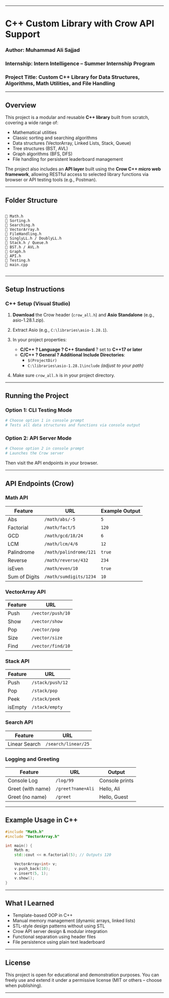 
---


# C++ Custom Library with Crow API Support

### Author: Muhammad Ali Sajjad  
### Internship: Intern Intelligence – Summer Internship Program  
### Project Title: Custom C++ Library for Data Structures, Algorithms, Math Utilities, and File Handling  

---

##  Overview

This project is a modular and reusable **C++ library** built from scratch, covering a wide range of:
- Mathematical utilities
- Classic sorting and searching algorithms
- Data structures (VectorArray, Linked Lists, Stack, Queue)
- Tree structures (BST, AVL)
- Graph algorithms (BFS, DFS)
- File handling for persistent leaderboard management

The project also includes an **API layer** built using the **Crow C++ micro web framework**, allowing RESTful access to selected library functions via browser or API testing tools (e.g., Postman).

---

##  Folder Structure

```

📁 Math.h  
📁 Sorting.h  
📁 Searching.h  
📁 VectorArray.h  
📁 FileHandling.h  
📁 SinglyLL.h / DoublyLL.h  
📁 Stack.h / Queue.h  
📁 BST.h / AVL.h  
📁 Graph.h  
📁 API.h  
📁 Testing.h  
📁 main.cpp  


```

---

##  Setup Instructions

###  C++ Setup (Visual Studio)

1. **Download** the Crow header (`crow_all.h`) and **Asio Standalone** (e.g., asio-1.28.1.zip).
2. Extract Asio (e.g., `C:\libraries\asio-1.28.1`).
3. In your project properties:
   - **C/C++ ? Language ? C++ Standard** ? set to **C++17 or later**
   - **C/C++ ? General ? Additional Include Directories**:
     - `$(ProjectDir)`
     - `C:\libraries\asio-1.28.1\include` *(adjust to your path)*

4. Make sure `crow_all.h` is in your project directory.

---

##  Running the Project

### Option 1: CLI Testing Mode

```bash
# Choose option 1 in console prompt
# Tests all data structures and functions via console output
```

### Option 2: API Server Mode

```bash
# Choose option 2 in console prompt
# Launches the Crow server
```

Then visit the API endpoints in your browser.

---

##  API Endpoints (Crow)

###  Math API

| Feature       | URL                    | Example Output |
| ------------- | ---------------------- | -------------- |
| Abs           | `/math/abs/-5`         | `5`            |
| Factorial     | `/math/fact/5`         | `120`          |
| GCD           | `/math/gcd/18/24`      | `6`            |
| LCM           | `/math/lcm/4/6`        | `12`           |
| Palindrome    | `/math/palindrome/121` | `true`         |
| Reverse       | `/math/reverse/432`    | `234`          |
| isEven        | `/math/even/10`        | `true`         |
| Sum of Digits | `/math/sumdigits/1234` | `10`           |

###  VectorArray API

| Feature | URL               |
| ------- | ----------------- |
| Push    | `/vector/push/10` |
| Show    | `/vector/show`    |
| Pop     | `/vector/pop`     |
| Size    | `/vector/size`    |
| Find    | `/vector/find/10` |

###  Stack API

| Feature | URL              |
| ------- | ---------------- |
| Push    | `/stack/push/12` |
| Pop     | `/stack/pop`     |
| Peek    | `/stack/peek`    |
| isEmpty | `/stack/empty`   |

###  Search API

| Feature       | URL                 |
| ------------- | ------------------- |
| Linear Search | `/search/linear/25` |

###  Logging and Greeting

| Feature           | URL               | Output         |
| ----------------- | ----------------- | -------------- |
| Console Log       | `/log/99`         | Console prints |
| Greet (with name) | `/greet?name=Ali` | Hello, Ali     |
| Greet (no name)   | `/greet`          | Hello, Guest   |

---

##  Example Usage in C++

```cpp
#include "Math.h"
#include "VectorArray.h"

int main() {
    Math m;
    std::cout << m.factorial(5); // Outputs 120

    VectorArray<int> v;
    v.push_back(10);
    v.insert(5, 1);
    v.show();
}
```

---

##  What I Learned

* Template-based OOP in C++
* Manual memory management (dynamic arrays, linked lists)
* STL-style design patterns without using STL
* Crow API server design & modular integration
* Functional separation using header files
* File persistence using plain text leaderboard

---

##  License

This project is open for educational and demonstration purposes.
You can freely use and extend it under a permissive license (MIT or others – choose when publishing).

---

```
